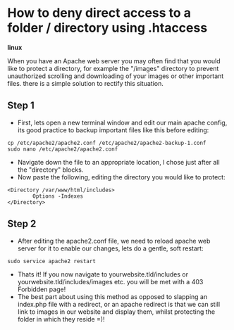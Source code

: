 # How to deny direct access to a folder / directory using .htaccess
**linux**


When you have an Apache web server you may often find that you would like to protect a directory, for example the "/images" directory to prevent unauthorized scrolling and downloading of your images or other important files. there is a simple solution to rectify this situation.

## Step 1
- First, lets open a new terminal window and edit our main apache config, its good practice to backup important files like this before editing:
```
cp /etc/apache2/apache2.conf /etc/apache2/apache2-backup-1.conf
sudo nano /etc/apache2/apache2.conf
```
- Navigate down the file to an appropriate location, I chose just after all the "directory" blocks.
- Now paste the following, editing the directory you would like to protect:
```
<Directory /var/www/html/includes>
        Options -Indexes
</Directory>
```

## Step 2
- After editing the apache2.conf file, we need to reload apache web server for it to enable our changes, lets do a gentle, soft restart:
```
sudo service apache2 restart
```
- Thats it! If you now navigate to yourwebsite.tld/includes or yourwebsite.tld/includes/images etc. you will be met with a 403 Forbidden page!
- The best part about using this method as opposed to slapping an index.php file with a redirect, or an apache redirect is that we can still link to images in our website and display them, whilst protecting the folder in which they reside =)!
